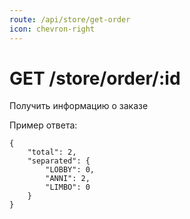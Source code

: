 ```yaml
---
route: /api/store/get-order
icon: chevron-right
---
```


# GET /store/order/:id
Получить информацию о заказе

Пример ответа:
```
{
    "total": 2,
    "separated": {
        "LOBBY": 0,
        "ANNI": 2,
        "LIMBO": 0
    }
}
```
